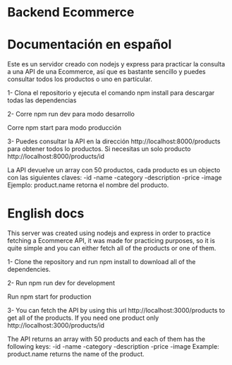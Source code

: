 # Backend Ecommerce

# Documentación en español

Este es un servidor creado con nodejs y express para practicar la consulta a una API de una
Ecommerce, así que es bastante sencillo y puedes consultar todos los productos o uno en partícular.

1- Clona el repositorio y ejecuta el comando npm install para descargar todas las dependencias

2- Corre npm run dev para modo desarrollo

   Corre npm start para modo producción

3- Puedes consultar la API en la dirección http://localhost:8000/products para obtener todos lo productos.
Si necesitas un solo producto http://localhost:8000/products/id

La API devuelve un array con 50 productos, cada producto es un objecto con las siguientes claves:
-id
-name
-category
-description
-price
-image
Ejemplo: product.name retorna el nombre del producto.

# English docs

This server was created using nodejs and express in order to practice fetching a Ecommerce API, it 
was made for practicing purposes, so it is quite simple and you can either fetch all of the products or one of them.

1- Clone the repository and run npm install to download all of the dependencies.

2- Run npm run dev for development

   Run npm start for production

3- You can fetch the API by using this url http://localhost:3000/products to get all of the products.
If you need one product only http://localhost:3000/products/id

The API returns an array with 50 products and each of them has the following keys:
-id
-name
-category
-description
-price
-image
Example: product.name returns the name of the product.

